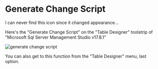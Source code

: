 ﻿# Generate Change Script

I can never find this icon since it changed appearance...

Here's the "Generate Change Script" on the "Table Designer" toolstrip of "Microsoft Sql Server Management Studio v17.8.1"

![generate change script](generate-change-script.png)



You can also get to this function from the "Table Designer" menu, last option.
